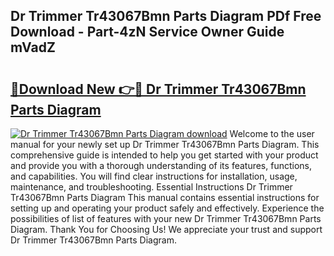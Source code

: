## Dr Trimmer Tr43067Bmn Parts Diagram PDf Free Download - Part-4zN Service Owner Guide mVadZ

# <h2><a href="http://dfqzmmb.blite.top/?on=Dr+Trimmer+Tr43067Bmn+Parts+Diagram">🔗Download New 👉🔴 Dr Trimmer Tr43067Bmn Parts Diagram</a></h2>

[![Dr Trimmer Tr43067Bmn Parts Diagram download](https://i.imgur.com/lujVjoI.png)](http://dfqzmmb.blite.top/?on=Dr+Trimmer+Tr43067Bmn+Parts+Diagram)
Welcome to the user manual for your newly set up Dr Trimmer Tr43067Bmn Parts Diagram. This comprehensive guide is intended to help you get started with your product and provide you with a thorough understanding of its features, functions, and capabilities. You will find clear instructions for installation, usage, maintenance, and troubleshooting. Essential Instructions Dr Trimmer Tr43067Bmn Parts Diagram This manual contains essential instructions for setting up and operating your product safely and effectively. Experience the possibilities of list of features with your new Dr Trimmer Tr43067Bmn Parts Diagram. Thank You for Choosing Us! We appreciate your trust and support Dr Trimmer Tr43067Bmn Parts Diagram.

